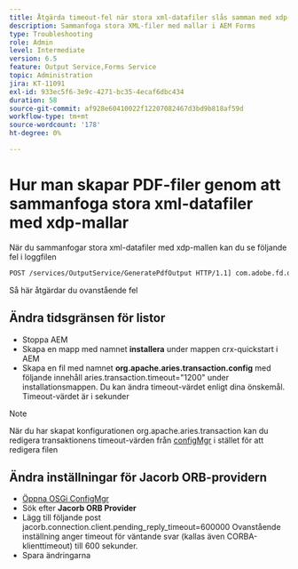 ```yaml
---
title: Åtgärda timeout-fel när stora xml-datafiler slås samman med xdp-mallen
description: Sammanfoga stora XML-filer med mallar i AEM Forms
type: Troubleshooting
role: Admin
level: Intermediate
version: 6.5
feature: Output Service,Forms Service
topic: Administration
jira: KT-11091
exl-id: 933ec5f6-3e9c-4271-bc35-4ecaf6dbc434
duration: 58
source-git-commit: af928e60410022f12207082467d3bd9b818af59d
workflow-type: tm+mt
source-wordcount: '178'
ht-degree: 0%

---
```


# Hur man skapar PDF-filer genom att sammanfoga stora xml-datafiler med xdp-mallar

När du sammanfogar stora xml-datafiler med xdp-mallen kan du se följande fel i loggfilen

```txt
POST /services/OutputService/GeneratePdfOutput HTTP/1.1] com.adobe.fd.output.internal.exception.OutputServiceException AEM_OUT_001_003:Unexpected Exception: client timeout reached org.omg.CORBA.TIMEOUT: client timeout reached
```

Så här åtgärdar du ovanstående fel

## Ändra tidsgränsen för listor

* Stoppa AEM
* Skapa en mapp med namnet **installera** under mappen crx-quickstart i AEM
* Skapa en fil med namnet **org.apache.aries.transaction.config** med följande innehåll aries.transaction.timeout=&quot;1200&quot; under installationsmappen. Du kan ändra timeout-värdet enligt dina önskemål. Timeout-värdet är i sekunder

>[!NOTE]
> När du har skapat konfigurationen org.apache.aries.transaction kan du redigera transaktionens timeout-värden från [configMgr](http://localhost:4502/system/console/configMgr) i stället för att redigera filen


## Ändra inställningar för Jacorb ORB-providern

* [Öppna OSGi ConfigMgr](http://localhost:4502/system/console/configMgr)
* Sök efter **Jacorb ORB Provider**
* Lägg till följande post jacorb.connection.client.pending_reply_timeout=600000 Ovanstående inställning anger timeout för väntande svar (kallas även CORBA-klienttimeout) till 600 sekunder.
* Spara ändringarna
